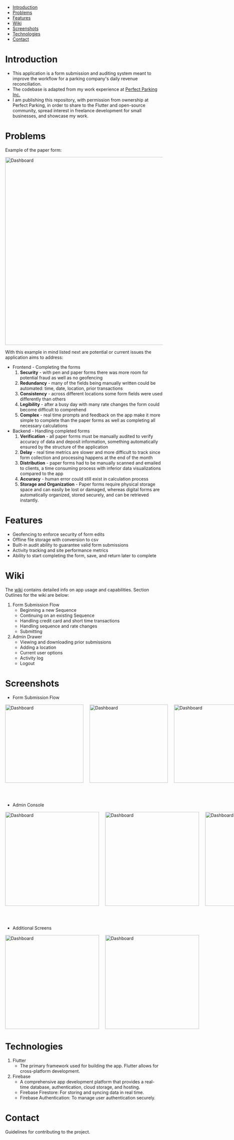 
- [Introduction](#introduction)
- [Problems](#problems)
- [Features](#features)
- [Wiki](#wiki)
- [Screenshots](#screenshots)
- [Technologies](#technologies)
- [Contact](#contact)

# Introduction

- This application is a form submission and auditing system meant to improve the workflow for a parking company's daily revenue reconciliation.
- The codebase is adapted from my work experience at [Perfect Parking Inc.](https://www.perfectparkingla.com/)
- I am publishing this repository, with permission from ownership at Perfect Parking, in order to share to the Flutter and open-source community, spread interest in freelance development for small businesses, and showcase my work.

# Problems

Example of the paper form:
<div  style="display: flex; align-items: flex-start;">
 <img src="assets/drb.png" alt="Dashboard" width="600" style="margin-right: 20px;"/>
</div>

With this example in mind listed next are potential or current issues the application aims to address:

- Frontend - Completing the forms
    1. **Security** - with pen and paper forms there was more room for potential fraud as well as no geofencing
    2. **Redundancy** - many of the fields being manually written could be automated: time, date, location, prior transactions
    3. **Consistency** - across different locations some form fields were used differently than others
    4. **Legibility** - after a busy day with many rate changes the form could become difficult to comprehend
    5. **Complex** - real time prompts and feedback on the app make it more simple to complete than the paper forms as well as completing all necessary calculations
- Backend - Handling completed forms
    1. **Verification** - all paper forms must be manually audited to verify accuracy of data and deposit information, something automatically ensured by the structure of the application
    2. **Delay** - real time metrics are slower and more difficult to track since form collection and processing happens at the end of the month
    3. **Distribution** - paper forms had to be manually scanned and emailed to clients, a time consuming process with inferior data visualizations compared to the app
    4. **Accuracy** - human error could still exist in calculation process
    5. **Storage and Organization** - Paper forms require physical storage space and can easily be lost or damaged, whereas digital forms are automatically organized, stored securely, and can be retrieved instantly.

# Features
  - Geofencing to enforce security of form edits
  - Offline file storage with conversion to csv
  - Built-in audit ability to guarantee valid form submissions
  - Activity tracking and site performance metrics
  - Ability to start completing the form, save, and return later to complete

# Wiki
The [wiki]() contains detailed info on app usage and capabilities. Section Outlines for the wiki are below:
1. Form Submission Flow
     - Beginning a new Sequence
     - Continuing on an existing Sequence
     - Handling credit card and short time transactions
     - Handling sequence and rate changes
     - Submitting
2. Admin Drawer
     - Viewing and downloading prior submissions
     - Adding a location
     - Current user options
     - Activity log
     - Logout
  
# Screenshots

- Form Submission Flow

<div  style="display: flex; align-items: flex-start;">
 <img src="assets/geolocate.jpg" alt="Dashboard" width="250" style="margin-right: 20px;"/>
 <img src="assets/sequence.jpg" alt="Dashboard" width="250" style="margin-right: 20px;"/>
 <img src="assets/attendant.jpg" alt="Dashboard" width="250" style="margin-right: 20px;"/>
 <img src="assets/form.jpg" alt="Dashboard" width="250" style="margin-right: 20px;"/>
 <img src="assets/submit.jpg" alt="Dashboard" width="250" style="margin-right: 20px;"/>
</div>

<br><br> <!-- Line breaks for space -->

- Admin Console
<div  style="display: flex; align-items: flex-start;">
 <img src="assets/submissions.jpg" alt="Dashboard" width="300" style="margin-right: 20px;"/>
 <img src="assets/location.jpg" alt="Dashboard" width="300" style="margin-right: 20px;"/>
 <img src="assets/activity.jpg" alt="Dashboard" width="300" style="margin-right: 20px;"/>
</div>

<br><br> <!-- Line breaks for space -->

- Additional Screens
<div  style="display: flex; align-items: flex-start;">
 <img src="assets/login.jpg" alt="Dashboard" width="300" style="margin-right: 20px;"/>
 <img src="assets/drawer.jpg" alt="Dashboard" width="300" style="margin-right: 20px;"/>
</div>

# Technologies
1. Flutter
    - The primary framework used for building the app. Flutter allows for cross-platform development.
2. Firebase
    - A comprehensive app development platform that provides a real-time database, authentication, cloud storage, and hosting.
    - Firebase Firestore: For storing and syncing data in real time.
    - Firebase Authentication: To manage user authentication securely.
  
# Contact
Guidelines for contributing to the project.
